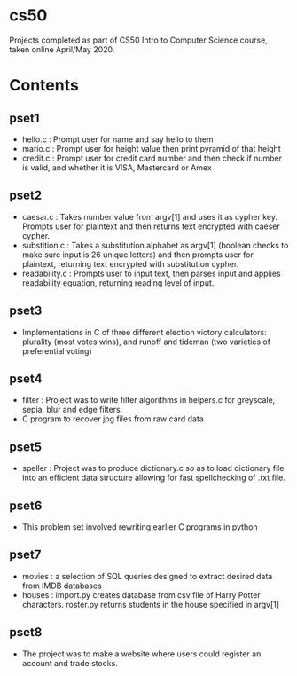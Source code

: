 # cs50

Projects completed as part of CS50 Intro to Computer Science course, taken online April/May 2020.

# Contents

## pset1
- hello.c : Prompt user for name and say hello to them
- mario.c : Prompt user for height value then print pyramid of that height
- credit.c : Prompt user for credit card number and then check if number is valid, and whether it is VISA, Mastercard or Amex

## pset2
 - caesar.c : Takes number value from argv[1] and uses it as cypher key. Prompts user for plaintext and then returns text encrypted with caeser cypher.
 - substition.c : Takes a substitution alphabet as argv[1] (boolean checks to make sure input is 26 unique letters) and then prompts user for plaintext, returning text encrypted with substitution cypher.
 - readability.c : Prompts user to input text, then parses input and applies readability equation, returning reading level of input.
 
 ## pset3
 - Implementations in C of three different election victory calculators: plurality (most votes wins), and runoff and tideman (two varieties of preferential voting)
 
 ## pset4
 - filter : Project was to write filter algorithms in helpers.c for greyscale, sepia, blur and edge filters.
 - C program to recover jpg files from raw card data
 
 ## pset5
 - speller : Project was to produce dictionary.c so as to load dictionary file into an efficient data structure allowing for fast spellchecking of .txt file. 
 
 ## pset6
 - This problem set involved rewriting earlier C programs in python
 
 ## pset7
 - movies : a selection of SQL queries designed to extract desired data from IMDB databases
 - houses : import.py creates database from csv file of Harry Potter characters. roster.py returns students in the house specified in argv[1]
 
 ## pset8
 - The project was to make a website where users could register an account and trade stocks.
 
 
 
 
